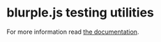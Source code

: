 # blurple.js testing utilities
For more information read [the documentation](https://blurple.js.org/extensions/testing.html).
